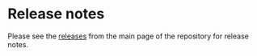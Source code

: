 # Release notes

Please see the [releases](https://github.com/CDLUC3/dashv2/releases) from the main page of the repository for release notes.
